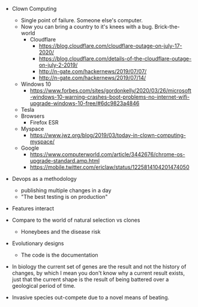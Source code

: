 - Clown Computing
  - Single point of failure. Someone else's computer.
  - Now you can bring a country to it's knees with a bug. Brick-the-world
    - Cloudflare
      - https://blog.cloudflare.com/cloudflare-outage-on-july-17-2020/
      - https://blog.cloudflare.com/details-of-the-cloudflare-outage-on-july-2-2019/
      - http://n-gate.com/hackernews/2019/07/07/
      - http://n-gate.com/hackernews/2019/07/14/
  - Windows 10
    - https://www.forbes.com/sites/gordonkelly/2020/03/26/microsoft-windows-10-warning-crashes-boot-problems-no-internet-wifi-upgrade-windows-10-free/#6dc9823a4846
  - Tesla
  - Browsers
    - Firefox ESR
  - Myspace
    - https://www.jwz.org/blog/2019/03/today-in-clown-computing-myspace/
  - Google
    - https://www.computerworld.com/article/3442676/chrome-os-upgrade-standard.amp.html
    - https://mobile.twitter.com/ericlaw/status/1225814104201474050

- Devops as a methodology
  - publishing multiple changes in a day
  - "The best testing is on production"

- Features interact

- Compare to the world of natural selection vs clones
  - Honeybees and the disease risk

- Evolutionary designs
  - The code is the documentation

- In biology the current set of genes are the result and not the history of changes, by which I mean 
  you don't know why a current result exists, just that the current shape is the result of being battered
  over a geological period of time.
- Invasive species out-compete due to a novel means of beating.